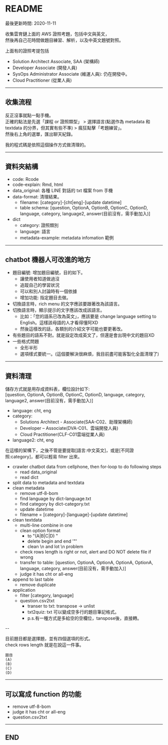 # README

最後更新時間: 2020-11-11

收集雲育鏈上面的 AWS 證照考題，包括中文與英文，  
然後再自己花時間做題目練習、解析，以及中英文題號對照。

上面有的證照考提包括

- Solution Architect Associate, SAA (架構師)
- Developer Associate (開發人員)
- SysOps Administrator Associate (維運人員): 仍在開發中。
- Cloud Practitioner (從業人員)

---

## 收集流程

反正沒事就點一點手機。  
正確的點法是先選「課程 or 證照類型」 > 選擇語言(點選作為 metadata 和 textdata 的分界，但其實有些不準) > 瘋狂點擊「考題練習」。  
然後右上角的選單，匯出聊天紀錄。

我的程式碼是依照這個操作方式做清理的。

---

## 資料夾結構

- code: Rcode
- code-explain: Rmd, html
- data_original: 各種 LINE 對話的 txt 檔案 from 手機
- data-format: 清理結果。
  - filename: [category]-[cht|eng]-[update datetime]
  - table schema: [question, OptionA, OptionB, OptionC, OptionD, language, category, language2, answer(目前沒有，需手動加入)]
- dict
  - category: 證照類別
  - language: 語言
  - metadata-example: metadata infomation 範例

---

## chatbot 機器人可改進的地方

- 題目編號: 增加題目編號，目的如下。
  - 讓使用者知道做過沒
  - 追蹤自己的學習狀況
  - 可以和別人討論時有一個依據
  - 增加功能: 指定題目去做。
- 切換語言時，rich menu 的文字應該要跟著改為該語言。
- 切換語言時，顯示提示的文字應該改成該語言。
  - 比如：「您的語系已改為英文」，應該要是 change language setting to English。這樣該母語的人才看得懂阿XD
  - 然後這樣改的話，各類別的介紹文字可能也要更著改。
- 有些題目的語系不對。就是設定改成英文了，但還是會出現中文的題目XD
- 一些格式問題
  - 全形半形
  - 選項樣式要統一。(這個要解決很麻煩，我目前盡可能客製化全面清理了)

---

## 資料清理

儲存方式就是用存成資料表，欄位設計如下:  
[question, OptionA, OptionB, OptionC, OptionD, language, category, language2, answer(目前沒有，需手動加入)]

- language: cht, eng
- category:
  - Solutions Architect - Associate(SAA-C02、助理架構師)
  - Developer – Associate(DVA-C01、雲端開發人員)
  - Cloud Practitioner(CLF-C01雲端從業人員)
- language2: cht, eng

在這樣的架構下，之後不管是要提取[語言:中文英文]，或是[不同證照:category]，都可以輕易 filter 出來。  

- crawler chatbot data from cellphone, then for-loop to do following steps
  - read data_original
  - read dict
- split data to metadata and textdata
- clean metadata
  - remove utf-8-bom
  - find language by dict-language.txt
  - find category by dict-category.txt
  - update datetime
  - filename = [category]-[language]-[update datetime]
- clean textdata
  - multi-line combine in one
  - clean option format
    - to "(A|B|C|D) "
    - delete begin and end '"'
    - clean \n and lot \n problem
  - check rows length is right or not, alert and DO NOT delete file if wrong
  - transfer to table: [question, OptionA, OptionA, OptionA, OptionA, language, category, answer(目前沒有，需手動加入)]
  - judge it has cht or all-eng
- append to last table
  - remove duplicate
- application
  - filter [category, language]
  - question.csv2txt
    - transer to txt: transpose -> unlist
    - txt2quiz: txt 可以變成空多行的題目筆記格式。
    - p.s.有一種方式是多給空的空欄位，tanspose後，直接轉。

--

目前題目都是選擇題，並有四個選項的形式。  
check rows length 就是在說這一件事。

```{txt}
題目
(A)
(B)
(C)
(D)
```

---

## 可以寫成 function 的功能

- remove utf-8-bom
- judge it has cht or all-eng
- question.csv2txt

---

## END
